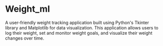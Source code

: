 # Weight_ml
A user-friendly weight tracking application built using Python's Tkinter library and Matplotlib for data visualization. This application allows users to log their weight, set and monitor weight goals, and visualize their weight changes over time. 
